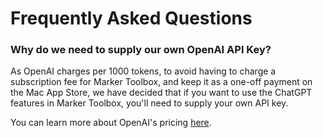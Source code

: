 # Frequently Asked Questions

### Why do we need to supply our own OpenAI API Key?

As OpenAI charges per 1000 tokens, to avoid having to charge a subscription fee for Marker Toolbox, and keep it as a one-off payment on the Mac App Store, we have decided that if you want to use the ChatGPT features in Marker Toolbox, you'll need to supply your own API key.

You can learn more about OpenAI's pricing [here](https://openai.com/pricing).